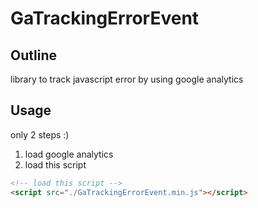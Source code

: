 # GaTrackingErrorEvent

## Outline

library to track javascript error by using google analytics

## Usage

only 2 steps :)

1. load google analytics
2. load this script

```html
<!-- load this script -->
<script src="./GaTrackingErrorEvent.min.js"></script>
```
